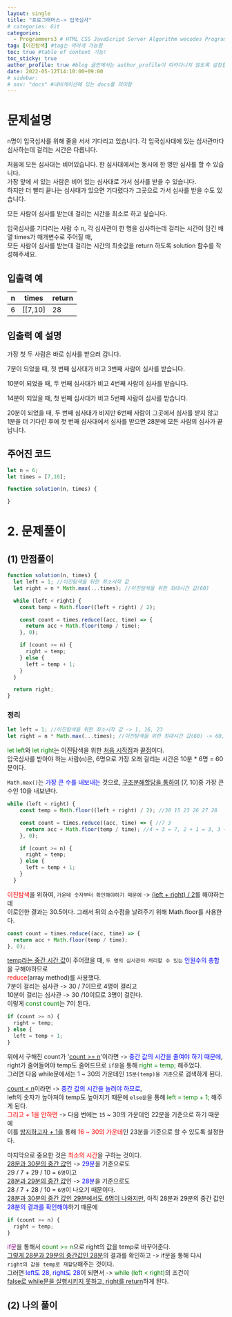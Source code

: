 ```yaml
---
layout: single
title: "프로그래머스-> 입국심사"
# categories: Git
categories:
  - Programmers3 # HTML CSS JavaScript Server Algorithm wecodes Programmers1 Programmers2 CS Github Blog
tag: [이진탐색] #tag는 여러개 가능함
toc: true #table of content 기능!
toc_sticky: true
author_profile: true #blog 글안에서는 author_profile이 따라다니지 않도록 설정함  
date: 2022-05-12T14:10:00+09:00  
# sidebar:
# nav: "docs" #네비게이션에 있는 docs를 의미함
---
```


# 문제설명

n명이 입국심사를 위해 줄을 서서 기다리고 있습니다. 각 입국심사대에 있는 심사관마다 심사하는데 걸리는 시간은 다릅니다.  

처음에 모든 심사대는 비어있습니다. 한 심사대에서는 동시에 한 명만 심사를 할 수 있습니다.  
가장 앞에 서 있는 사람은 비어 있는 심사대로 가서 심사를 받을 수 있습니다.   
하지만 더 빨리 끝나는 심사대가 있으면 기다렸다가 그곳으로 가서 심사를 받을 수도 있습니다.  

모든 사람이 심사를 받는데 걸리는 시간을 최소로 하고 싶습니다.  

입국심사를 기다리는 사람 수 n, 각 심사관이 한 명을 심사하는데 걸리는 시간이 담긴 배열 times가 매개변수로 주어질 때,  
모든 사람이 심사를 받는데 걸리는 시간의 최솟값을 return 하도록 solution 함수를 작성해주세요.  

## 입출력 예

|     n     |     times     | return       |
| :----------: | :----------: | ------------ |
| 6 | [[7,10] | 28 |

## 입출력 예 설명
가장 첫 두 사람은 바로 심사를 받으러 갑니다.  

7분이 되었을 때, 첫 번째 심사대가 비고 3번째 사람이 심사를 받습니다.  

10분이 되었을 때, 두 번째 심사대가 비고 4번째 사람이 심사를 받습니다.  

14분이 되었을 때, 첫 번째 심사대가 비고 5번째 사람이 심사를 받습니다.  

20분이 되었을 때, 두 번째 심사대가 비지만 6번째 사람이 그곳에서 심사를 받지 않고   
1분을 더 기다린 후에 첫 번째 심사대에서 심사를 받으면 28분에 모든 사람의 심사가 끝납니다.  

## 주어진 코드

```js
let n = 6;
let times = [7,10];

function solution(n, times) {

}
```

# 2. 문제풀이
## (1) 만점풀이

```js
function solution(n, times) {
  let left = 1; //이진탐색을 위한 최소시작 값
  let right = n * Math.max(...times); //이진탐색을 위한 최대시간 값(60)

  while (left < right) {
    const temp = Math.floor((left + right) / 2);

    const count = times.reduce((acc, time) => {
      return acc + Math.floor(temp / time);
    }, 0);

    if (count >= n) {
      right = temp;
    } else {
      left = temp + 1;
    }
  }

  return right;
}
```

### 정리

```js
let left = 1; //이진탐색을 위한 최소시작 값 -> 1, 16, 23
let right = n * Math.max(...times); //이진탐색을 위한 최대시간 값(60) -> 60, 30
```

<span style="color:green">let left</span>와 <span style="color:green">let right</span>는 이진탐색을 위한 <u>처음 시작점</u>과 <u>끝점</u>이다.  
입국심사를 받아야 하는 사람(n)은, 6명으로 가장 오래 걸리는 시간은 10분 * 6명 = 60분이다.  

`Math.max()`는 <span style="color:blue">가장 큰 수를 내보내는</span> 것으로, <u>구조분해할당을 통하여</u> [7, 10]중 가장 큰 수인 10을 내보낸다.  

```js
while (left < right) {
    const temp = Math.floor((left + right) / 2); //30 15 23 26 27 28

    const count = times.reduce((acc, time) => { //7 3
      return acc + Math.floor(temp / time); //4 + 3 = 7, 2 + 1 = 3, 3 + 2 = 5, 3 + 2 = 5
    }, 0);

    if (count >= n) {
      right = temp;
    } else {
      left = temp + 1;
    }
  }
```

<span style="color:red">이진탐색</span>을 위하여, `가운데 숫자부터 확인해야하기 때문에` -> <u>(left + right) / 2</u>를 해야하는데  
이로인한 결과는 30.5이다. 그래서 뒤의 소수점을 날려주기 위해 Math.floor를 사용한다.  

```js
const count = times.reduce((acc, time) => {
  return acc + Math.floor(temp / time);
}, 0);
``` 

<u>temp라는 중간 시간 값</u>이 주어졌을 때, `두 명의 심사관이 처리할 수 있는` <span style="color:blue">인원수의 총합</span>을 구해야하므로  
<span style="color:red">reduce</span>(array method)를 사용했다.  
7분이 걸리는 심사관 -> 30 / 7이므로 4명이 걸리고  
10분이 걸리는 심사관 -> 30 /10이므로 3명이 걸린다.  
이렇게 <span style="color:green">const count</span>는 7이 된다.  

```js
if (count >= n) {
  right = temp;
} else {
  left = temp + 1;
}
```

위에서 구해진 count가 '<u>count >= n</u>'이라면 -> <span style="color:blue"> 중간 값의 시간을 줄여야 하기 때문에</span>,  
right가 줄어들어야 temp도 줄어드므로 `if문`을 통해 <span style="color:green">right = temp;</span> 해주었다.  
그러면 다음 while문에서는 1 ~ 30의 가운데인 `15분(temp)을 기준`으로 검색하게 된다.  

<u>count < n</u>이라면 -> <span style="color:blue">중간 값의 시간을 늘려야 하므로</span>,   
left의 숫자가 높아져야 temp도 높아지기 때문에 `else문`을 통해 <span style="color:green">left = temp + 1;</span> 해주게 된다.  
<span style="color:red">그리고 + 1을 안하면</span> -> 다음 번에는 `15` ~ 30의 가운데인 22분을 기준으로 하기 때문에  
이를 <u>방지하고자 + 1을</u> 통해 <span style="color:red">16 ~ 30의 가운데</span>인 23분을 기준으로 할 수 있도록 설정한다.  

마지막으로 중요한 것은 <span style="color:red">최소의 시간</span>을 구하는 것이다.  
<u>28분과 30분의 중간 값</u>인 -> <span style="color:blue">29분</span>을 기준으로도  
29 / 7 + 29 / 10 = `6명`이고  
<u>28분과 29분의 중간 값</u>인 -> <span style="color:blue">28분</span>을 기준으로도  
28 / 7 + 28 / 10 = `6명`이 나오기 때문이다.  
<u>28분과 30분의 중간 값인 29분에서도 6명이 나와지만</u>, 아직 28분과 29분의 중간 값인 <span style="color:blue">28분의 결과를 확인해야</span>하기 때문에  

```js
if (count >= n) {
  right = temp;
}
```

<span style="color:purple">if문</span>을 통해서 <span style="color:green">count >= n</span>으로 right의 값을 temp로 바꾸어준다.  
<u>그렇게 28분과 29분의 중간값인 28분</u>의 결과를 확인하고 -> if문을 통해 다시  
`right의 값을 temp로 재할당`해주는 것이다.  
그러면 <span style="color:blue">left도 28</span>, <span style="color:blue">right도 28</span>이 되면서 -> <span style="color:green">while (left < right)</span>의 조건이  
<u>false로 while문을 실행시키지 못하고, right를 return</u>하게 된다.  

## (2) 나의 풀이


<!-- ### 2. Link 넣기

```

유형 1: (설명어를 입력) : [gunhee's coding blog](https://gunhee-jeong.github.io/)
유형 2: (URL 자동연결) : <https://gunhee-jeong.github.io/>
유형 3: (동일 파일 내 '문단으로 이동') : [1. Header로 이동](###-1-header)

```

유형 1: (설명어를 입력) : [gunhee's coding blog](https://gunhee-jeong.github.io/)
유형 2: (URL 자동연결) : <https://gunhee-jeong.github.io/>
유형 3: (동일 파일 내 '문단으로 이동') : [1. Header로 이동](#1-header)
유형 3의 방법

1. 특수문자를 제거
2. 스페이스는 -로 바꾸고
3. 대문자는 소문자로!
   그래서 ### 1. Header -> #1-header

## Link: [google][https://www.google.com/]

### 3. 수평선

```

---

```

---

### 4. 라인 바꾸기

```

스페이스바를 2번 눌러주면 다음칸으로
이동할 수 있어요!

```

---

스페이스바를 2번 눌러주면
다음칸으로 이동할 수 있어요!

### 5. list 만들기

```

1. 1번
2. 2번
3. 3번

- 순서없는 list
  - 순서없는 list
    - 순서없는 list

```

1. 1번
2. 2번
3. 3번

- 순서없는 list
  - 순서없는 list
    - 순서없는 list

---

### 6. font 관련

```

**진하게** -> 볼드
_기울여서_ -> 이탤릭체
~~취소선~~ -> 취소선

<ul>밑줄넣기</ul> -> 밑줄
<span style="color:red">빨간 글씨</span> -> 글자색
이것이 `인라인` 입니다 -> 인라인 코드
```

**진하게** -> 볼드
_기울여서_ -> 이탤릭체
~~취소선~~ -> 취소선
<u>밑줄넣기</u> -> 밑줄
<span style="color:red">빨간 글씨</span>
이것이 `인라인` 입니다 -> 인라인 코드

---

### 7. 인용구문

```
> coding
>
> > JavaScript
> >
> > > 내가 프짱!
```

> coding
>
> > JavaScript
> >
> > > 내가 프짱!

---

### 8. 이미지 삽입

```
유형1: ('사이즈를 조절' -> HTML 태그 사용) : <img src="https://gunhee-jeong.github.io/assets/images/blogLogo.png" width="300" height="200">
유형2: (이미지 삽입 후 -> 링크 걸기)
[![이미지](https://gunhee-jeong.github.io/assets/images/blogLogo/blogLogo.png)](https://gunhee-jeong.github.io/)
```

유형1: ('사이즈를 조절' -> HTML 태그 사용) : <img src="https://gunhee-jeong.github.io/assets/images/blogLogo.png" width="300" height="200">
유형2: (이미지 삽입 후 -> 링크 걸기)
[![이미지](https://gunhee-jeong.github.io/assets/images/blogLogo.png)](https://gunhee-jeong.github.io/)

### 9. 표 만들기

```
||국어|영어|
| :--- | ---: | :--: |
|건희 | 100점 | 100점
|철수 | 100점 | 100점
```

|      |  국어 | 영어  |
| :--- | ----: | :---: |
| 건희 | 100점 | 100점 |
| 철수 | 100점 | 100점 |

> - header를 넣고 싶은 경우 ---을 사용하고 :을 이용하여 정렬에 사용함!

### 10. 토글 만들기

```
<details>
<summary>여기를 누르세요</summary>
<div markdown="1">
숨겨진 내용
</div>
</details>
```

<details>
<summary>여기를 누르세요</summary>
<div markdown="1">
숨겨진 내용
</div>
</details> -->
